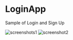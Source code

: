 # LoginApp
Sample of Login and Sign Up

![screenshots1](https://user-images.githubusercontent.com/60742181/74989042-c71f8700-5415-11ea-82fb-2b048153810a.png)
![screenshot2](https://user-images.githubusercontent.com/60742181/74989161-064dd800-5416-11ea-8821-16bd713d80ee.png)

